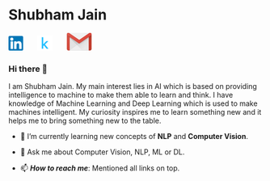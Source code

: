 # Shubham Jain

[![linkedin](https://github.com/Shubham-Jain-09/Shubham-Jain-09/blob/master/LinkedIn.png)](https://www.linkedin.com/in/shubham-profile)&nbsp;&nbsp;&nbsp;&nbsp;&nbsp;&nbsp;&nbsp;[![kaggle](https://github.com/Shubham-Jain-09/Shubham-Jain-09/blob/master/kaggle.png)](https://www.kaggle.com/sjstarkiller)&nbsp;&nbsp;&nbsp;&nbsp;&nbsp;&nbsp;&nbsp;[![mail](https://github.com/Shubham-Jain-09/Shubham-Jain-09/blob/master/Screenshot_1.png)](mailto:sj09124@gmail.com)

### Hi there 👋

I am Shubham Jain. My main interest lies in AI which is based on providing intelligence to machine to make them able to learn and think. I have knowledge of Machine Learning and Deep Learning which is used to make machines intelligent. My curiosity inspires me to learn something new and it helps me to bring something new to the table.


- 🌱 I’m currently learning new concepts of **NLP** and **Computer Vision**.

- 💬 Ask me about Computer Vision, NLP, ML or DL.

- 📫 ***How to reach me***: Mentioned all links on top.

<!-- - 👯 I’m looking to .
- 🤔 I’m looking for 
- 😄 ***Pronouns:
- ⚡ ***Fun fact: --!>


